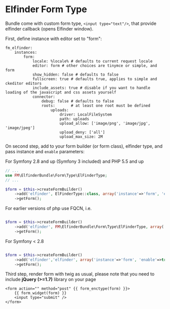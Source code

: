 # Elfinder Form Type

Bundle come with custom form type, `<input type="text"/>`, that provide elfinder callback (opens Elfinder window).

First, define instance with editor set to "form":

```
fm_elfinder:
    instances:
        form:
            locale: %locale% # defaults to current request locale
            editor: form # other choices are tinymce or simple, and form
            show_hidden: false # defaults to false
            fullscreen: true # defaults true, applies to simple and ckeditor editors
            include_assets: true # disable if you want to handle loading of the javascript and css assets yourself
            connector:
                debug: false # defaults to false
                roots:       # at least one root must be defined
                    uploads:
                        driver: LocalFileSystem
                        path: uploads
                        upload_allow: ['image/png', 'image/jpg', 'image/jpeg']
                        upload_deny: ['all']
                        upload_max_size: 2M
```

On second step, add to your form builder (or form class), elfinder type, and pass instance and `enable` parameters:

For Symfony 2.8 and up (Symfony 3 included) and PHP 5.5 and up

```php
// ...
use FM\ElfinderBundle\Form\Type\ElFinderType;
// ...

$form = $this->createFormBuilder()
    ->add('elfinder', ElFinderType::class, array('instance'=>'form', 'enable'=>true))
    ->getForm();

```

For earlier versions of php use FQCN, i.e.

```php

$form = $this->createFormBuilder()
    ->add('elfinder', FM\ElfinderBundle\Form\Type\ElFinderType, array('instance'=>'form', 'enable'=>true))
    ->getForm();
```

For Symfony < 2.8

```php

$form = $this->createFormBuilder()
    ->add('elfinder','elfinder', array('instance'=>'form', 'enable'=>true))
    ->getForm();

```

Third step, render form with twig as usual, please note that you need to include **jQuery (>=1.7)** library on your page

```jinja
<form action="" method="post" {{ form_enctype(form) }}>
    {{ form_widget(form) }}
    <input type="submit" />
</form>
```
